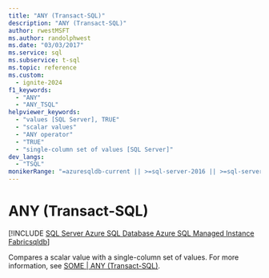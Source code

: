 ```yaml
---
title: "ANY (Transact-SQL)"
description: "ANY (Transact-SQL)"
author: rwestMSFT
ms.author: randolphwest
ms.date: "03/03/2017"
ms.service: sql
ms.subservice: t-sql
ms.topic: reference
ms.custom:
  - ignite-2024
f1_keywords:
  - "ANY"
  - "ANY_TSQL"
helpviewer_keywords:
  - "values [SQL Server], TRUE"
  - "scalar values"
  - "ANY operator"
  - "TRUE"
  - "single-column set of values [SQL Server]"
dev_langs:
  - "TSQL"
monikerRange: "=azuresqldb-current || >=sql-server-2016 || >=sql-server-linux-2017 || =azuresqldb-mi-current || =fabric"
---
```

# ANY (Transact-SQL)
[!INCLUDE [SQL Server Azure SQL Database Azure SQL Managed Instance Fabricsqldb](../../includes/applies-to-version/sql-asdb-asdbmi-fabricsqldb.md)]

  Compares a scalar value with a single-column set of values. For more information, see [SOME &#124; ANY &#40;Transact-SQL&#41;](../../t-sql/language-elements/some-any-transact-sql.md).  
  
  
